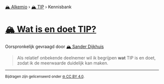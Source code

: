 [🏔️ Alkemio](https://welcome.alkem.io/) › [🏔️ TIP](https://alkem.io/tip/dashboard) › Kennisbank
# [🏔️ Wat is en doet TIP?](https://alkem.io/tip/collaboration/watisendoettip-4791)
Oorspronkelijk gevraagd door [🏔️ Sander Dijkhuis](https://alkem.io/user/sander-dijkhuis-3912)
>Als relatief onbekende deelnemer wil ik begrijpen **wat** TIP is en doet, zodat ik de meerwaarde duidelijk kan maken.
* * *
<small>Bijdragen zijn gelicenseerd onder [🌐 CC BY 4.0](https://creativecommons.org/licenses/by/4.0/deed.nl).</small>
